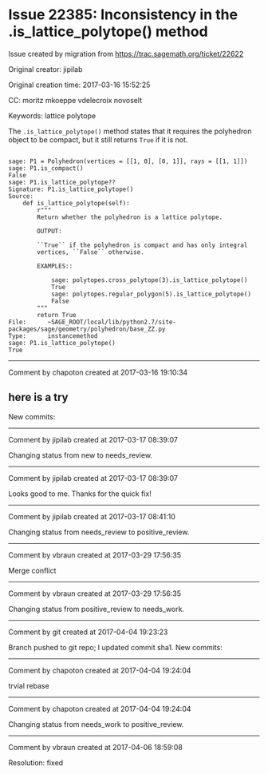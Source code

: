 # Issue 22385: Inconsistency in the .is_lattice_polytope() method

Issue created by migration from https://trac.sagemath.org/ticket/22622

Original creator: jipilab

Original creation time: 2017-03-16 15:52:25

CC:  moritz mkoeppe vdelecroix novoselt

Keywords: lattice polytope

The `.is_lattice_polytope()` method states that it requires the polyhedron object to be compact, but it still returns `True` if it is not.


```

sage: P1 = Polyhedron(vertices = [[1, 0], [0, 1]], rays = [[1, 1]])
sage: P1.is_compact()
False
sage: P1.is_lattice_polytope??
Signature: P1.is_lattice_polytope()
Source:   
    def is_lattice_polytope(self):
        r"""
        Return whether the polyhedron is a lattice polytope.

        OUTPUT:

        ``True`` if the polyhedron is compact and has only integral
        vertices, ``False`` otherwise.

        EXAMPLES::

            sage: polytopes.cross_polytope(3).is_lattice_polytope()
            True
            sage: polytopes.regular_polygon(5).is_lattice_polytope()
            False
        """
        return True
File:      ~SAGE_ROOT/local/lib/python2.7/site-packages/sage/geometry/polyhedron/base_ZZ.py
Type:      instancemethod
sage: P1.is_lattice_polytope()
True

```



---

Comment by chapoton created at 2017-03-16 19:10:34

here is a try
----
New commits:


---

Comment by jipilab created at 2017-03-17 08:39:07

Changing status from new to needs_review.


---

Comment by jipilab created at 2017-03-17 08:39:07

Looks good to me. Thanks for the quick fix!


---

Comment by jipilab created at 2017-03-17 08:41:10

Changing status from needs_review to positive_review.


---

Comment by vbraun created at 2017-03-29 17:56:35

Merge conflict


---

Comment by vbraun created at 2017-03-29 17:56:35

Changing status from positive_review to needs_work.


---

Comment by git created at 2017-04-04 19:23:23

Branch pushed to git repo; I updated commit sha1. New commits:


---

Comment by chapoton created at 2017-04-04 19:24:04

trvial rebase


---

Comment by chapoton created at 2017-04-04 19:24:04

Changing status from needs_work to positive_review.


---

Comment by vbraun created at 2017-04-06 18:59:08

Resolution: fixed
